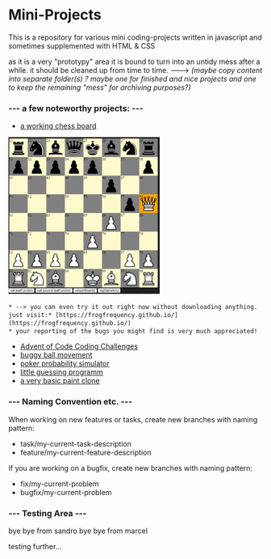 # Mini-Projects

This is a repository for various mini coding-projects written in javascript and sometimes supplemented with HTML & CSS

as it is a very "prototypy" area it is bound to turn into an untidy mess after a while. 
it should be cleaned up from time to time.
---> *(maybe copy content into separate folder(s) ? maybe one for finished and nice projects and one to keep the remaining "mess" for archiving purposes?)*



### --- a few noteworthy projects: ---

- [a working chess board](simulators/chess/chess_v1_redesign)



<img src="images/ScreenshotChess.PNG" width="300">


    * --> you can even try it out right now without downloading anything. just visit:* [https://frogfrequency.github.io/](https://frogfrequency.github.io/)
    * your reporting of the bugs you might find is very much appreciated!
- [Advent of Code Coding Challenges](adventofcode)
- [buggy ball movement](simulators/sim_1)
- [poker probability simulator](JS-only-projects/Poker/poker-master-build)
- [little guessing programm](pixelEstimator_V2)
- [a very basic paint clone](drawing-programms/Paint_V1)




### --- Naming Convention etc. --- 

When working on new features or tasks, create new branches with naming pattern:

- task/my-current-task-description
- feature/my-current-feature-description

If you are working on a bugfix, create new branches with naming pattern:

- fix/my-current-problem
- bugfix/my-current-problem




### --- Testing Area --- 

bye bye from sandro
bye bye from marcel

testing further...
